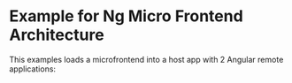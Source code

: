 # Example for Ng Micro Frontend Architecture

This examples loads a microfrontend into a host app with 2 Angular remote applications:
